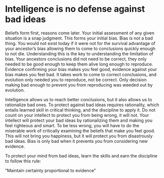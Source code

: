 # Intelligence is no defense against bad ideas

Beliefs form first, reasons come later.  Your initial assessment of any given situation is a snap judgment.  This forms your initial bias.  Bias is not a bad thing.  You would not exist today if it were not for the survival advantage of your ancestor’s bias allowing them to come to conclusions quickly enough to not die.  Understanding this is the key to understanding the limitation of bias.  Your ancestors conclusions did not need to be correct, they only needed to be good enough to keep them alive long enough to reproduce.  Evidence confirming your bias makes you feel good, evidence against your bias makes you feel bad.  It takes work to come to correct conclusions, and evolution only needed you to reproduce, not be correct.  Only decision making bad enough to prevent you from reproducing was weeded out by evolution.

Intelligence allows us to reach better conclusions, but it also allows us to rationalize bad ones.  To protect against bad ideas requires rationality, which entails learned skill in critical thinking, and the discipline to apply it.  Do not count on your intellect to protect you from being wrong, it will not.  Your intellect will protect your bad ideas by rationalizing them and making you feel righteous and smart.  To be less wrong, you will have to do the miserable work of critically examining the beliefs that make you feel good.  This will not bring you happiness, but it will protect you from disastrously bad ideas.  Bias is only bad when it prevents you from considering new evidence.

To protect your mind from bad ideas, learn the skills and earn the discipline to follow this rule:

“Maintain certainty proportional to evidence”
